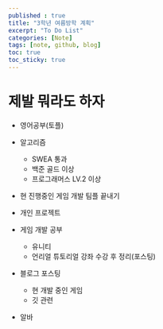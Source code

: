 ```yaml
---
published : true
title: "3학년 여름방학 계획"
excerpt: "To Do List"
categories: [Note]
tags: [note, github, blog]
toc: true
toc_sticky: true
---
```


# 제발 뭐라도 하자

+ 영어공부(토플)
+ 알고리즘
    + SWEA 통과
    + 백준 골드 이상
    + 프로그래머스 LV.2 이상
+ 현 진행중인 게임 개발 팀플 끝내기
+ 개인 프로젝트 
+ 게임 개발 공부
    + 유니티
    + 언리얼 튜토리얼 강좌 수강 후 정리(포스팅)
+ 블로그 포스팅
    + 현 개발 중인 게임
    + 깃 관련

+ 알바